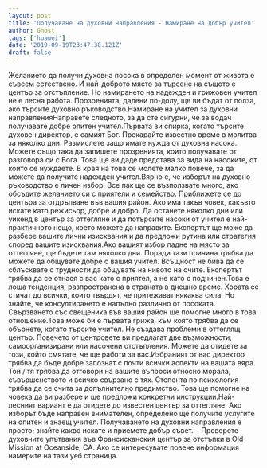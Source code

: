 ```yaml
---
layout: post
title: 'Получаване на духовни направления - Намиране на добър учител'
author: Ghost
tags: ['huawei']
date: '2019-09-19T23:47:38.121Z'
draft: false
---
```


Желанието да получи духовна посока в определен момент от живота е съвсем естествено. И най-доброто място за търсене на същото е център за отстъпление. Но намирането на надежден и грижовен учител не е лесна работа. Прозренията, дадени по-долу, ще ви бъдат от полза, ако търсите духовно ръководство.Намиране на учител за духовни направленияНаправете следното, за да сте сигурни, че за водач получавате добре опитен учител.Първата ви спирка, когато търсите духовен директор, е самият Бог. Прекарайте известно време в молитва за няколко дни. Размислете защо имате нужда от духовна насока. Можете също така да запишете прозренията, които получавате от разговора си с Бога. Това ще ви даде представа за вида на насоките, от които се нуждаете. В края на това се молете малко повече, за да можете да получите надежден учител.Вярно е, че изборът на духовно ръководство е личен избор. Все пак ще се възползвате много, ако обсъдите желанието си с приятели и семейство. Приближете се до центъра за отдръпване във вашия район. Ако има такъв човек, какъвто искате като режисьор, добре и добро. Да останете няколко дни или уикенд в център за оттегляне и да потърсите насоки от учител е най-практичното нещо, което можете да направите. Експертът ще може да разбере вашите лични изисквания и да предложи рутина или стратегия според вашите изисквания.Ако вашият избор падне на място за оттегляне, ще бъдете там няколко дни. Поради тази причина трябва да можете да общувате добре с вашия учител. Всъщност не бива да се сблъсквате с трудности да общувате на нивото на очите. Експертът трябва да се отнася с вас като с приятел, а не като с подчинен.Това е лоша тенденция, разпространена в страната в днешно време. Хората се стичат до всички, които твърдят, че притежават някаква сила. Но знайте, че консултирането е напълно различно от посоката. Свързването със свещеника във вашия район ще помогне много в това отношение.Това може би е първата грижа, към която трябва да се обърнете, когато търсите учител. Не създава проблеми в оттеглящ център. Повечето от центровете ви предлагат две възможности; самоорганизирани или насочени отстъпления. Можете да отидете за този, който смятате, че ще работи за вас.Избраният от вас директор трябва да бъде добре запознат с почти всички аспекти на вашата вяра. Той / тя трябва да отговори на вашите въпроси относно морала, съвършенството и всичко свързано с тях. Степента по психология трябва да се счита за допълнително предимство. Това ще помогне на човека да ви разбере и ще предложи конкретни инструкции.Най-лесният вариант е да отидете до известен център за оттегляне. Ако изборът бъде направен внимателен, определено ще получите услугите на опитен и знаещ учител. Получаването на духовни направления е просто; знайте какво искате и приемете добър съвет.    Проверете духовните упътвания във Франсисканския център за отстъпки в Old Mission at Oceanside, CA. Ако се интересувате повече информация намерите на тази уеб страница.

